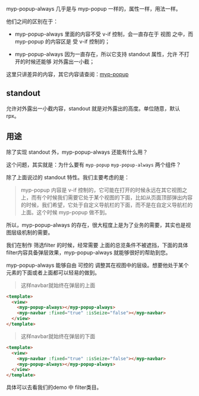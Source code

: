 
myp-popup-always 几乎是与 myp-popup 一样的，属性一样，用法一样。

他们之间的区别在于：

- myp-popup-always 里面的内容不受 v-if 控制，会一直存在于 视图 之中，而 myp-popup 的内容区是 受 v-if 控制的；

- myp-popup-always 因为一直存在，所以它支持 standout 属性，允许 不打开的时候还能够 对外露出一小截；

这里只讲差异的内容，其它内容请查阅：[myp-popup](/doc/guide/myp-popup.html)

## standout

允许对外露出一小截内容，standout 就是对外露出的高度。单位随意，默认 rpx。

## 用途

除了实现 standout 外，myp-popup-always 还能有什么用？

这个问题，其实就是：为什么要有 `myp-popup` `myp-popup-always` 两个组件？

除了上面说过的 standout 特性。我们主要考虑的是：

> myp-popup 内容是 v-if 控制的，它可能在打开的时候永远在其它视图之上，而有个时候我们需要它处于某个视图的下面，比如从页面顶部弹出内容的时候，我们希望，它处于自定义导航栏的下面，而不是在自定义导航栏的上面。这个时候 myp-popup 做不到。

所以，myp-popup-always 的存在，很大程度上是为了业务的需要，其实也是视图层级机制的需要。

我们在制作 筛选filter 的时候，经常需要 上面的总览条件不被遮挡，下面的具体filter内容具备弹层效果，myp-popup-always 就能够很好的帮助到您。

myp-popup-always 能够自由 可控的 调整其在视图中的层级。想要他处于某个元素的下面或者上面都可以轻易的做到。

> 这样navbar就始终在弹层的上面

```html
<template>
  <view>
    <myp-popup-always></myp-popup-always>
    <myp-navbar :fixed="true" :isSeize="false"></myp-navbar>
  </view>
</template>
```

> 这样navbar就始终在弹层的下面

```html
<template>
  <view>
    <myp-navbar :fixed="true" :isSeize="false"></myp-navbar>
    <myp-popup-always></myp-popup-always>
  </view>
</template>
```

具体可以去看我们的demo 中 filter类目。
